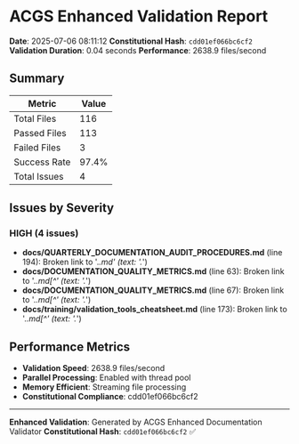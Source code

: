 # ACGS Enhanced Validation Report

**Date**: 2025-07-06 08:11:12
**Constitutional Hash**: `cdd01ef066bc6cf2`
**Validation Duration**: 0.04 seconds
**Performance**: 2638.9 files/second

## Summary

| Metric | Value |
|--------|-------|
| Total Files | 116 |
| Passed Files | 113 |
| Failed Files | 3 |
| Success Rate | 97.4% |
| Total Issues | 4 |

## Issues by Severity

### HIGH (4 issues)

- **docs/QUARTERLY_DOCUMENTATION_AUDIT_PROCEDURES.md** (line 194): Broken link to '.*\.md' (text: '.*\')
- **docs/DOCUMENTATION_QUALITY_METRICS.md** (line 63): Broken link to '.*\.md[^' (text: '.*\')
- **docs/DOCUMENTATION_QUALITY_METRICS.md** (line 67): Broken link to '.*\.md[^' (text: '.*\')
- **docs/training/validation_tools_cheatsheet.md** (line 173): Broken link to '.*\.md[^' (text: '.*\')

## Performance Metrics

- **Validation Speed**: 2638.9 files/second
- **Parallel Processing**: Enabled with thread pool
- **Memory Efficient**: Streaming file processing
- **Constitutional Compliance**: cdd01ef066bc6cf2

---

**Enhanced Validation**: Generated by ACGS Enhanced Documentation Validator
**Constitutional Hash**: `cdd01ef066bc6cf2` ✅
